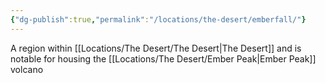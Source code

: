 ```yaml
---
{"dg-publish":true,"permalink":"/locations/the-desert/emberfall/"}
---
```


A region within [[Locations/The Desert/The Desert\|The Desert]] and is notable for housing the [[Locations/The Desert/Ember Peak\|Ember Peak]] volcano